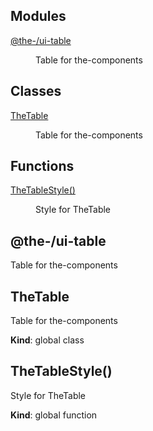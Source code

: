 <!--- Code generated by @the-/script-doc. DO NOT EDIT. -->

## Modules

<dl>
<dt><a href="#module_@the-/ui-table">@the-/ui-table</a></dt>
<dd><p>Table for the-components</p>
</dd>
</dl>

## Classes

<dl>
<dt><a href="#TheTable">TheTable</a></dt>
<dd><p>Table for the-components</p>
</dd>
</dl>

## Functions

<dl>
<dt><a href="#TheTableStyle">TheTableStyle()</a></dt>
<dd><p>Style for TheTable</p>
</dd>
</dl>

<a name="module_@the-/ui-table"></a>

## @the-/ui-table
Table for the-components

<a name="TheTable"></a>

## TheTable
Table for the-components

**Kind**: global class  
<a name="TheTableStyle"></a>

## TheTableStyle()
Style for TheTable

**Kind**: global function  
